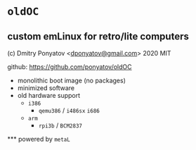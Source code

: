 #  `oldOC`
## custom emLinux for retro/lite computers

(c) Dmitry Ponyatov <<dponyatov@gmail.com>> 2020 MIT

github: https://github.com/ponyatov/oldOC

* monolithic boot image (no packages)
* minimized software
* old hardware support
  * `i386`
    * `qemu386` / `i486sx` `i686`
  * `arm`
    * `rpi3b` / `BCM2837`

*** powered by `metaL`
